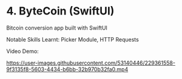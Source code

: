 # 4. ByteCoin (SwiftUI)
Bitcoin conversion app built with SwiftUI

Notable Skills Learnt: Picker Module, HTTP Requests

Video Demo:

https://user-images.githubusercontent.com/53140446/229361558-9f3135f8-5603-4434-b6bb-32b970b32fa0.mp4

